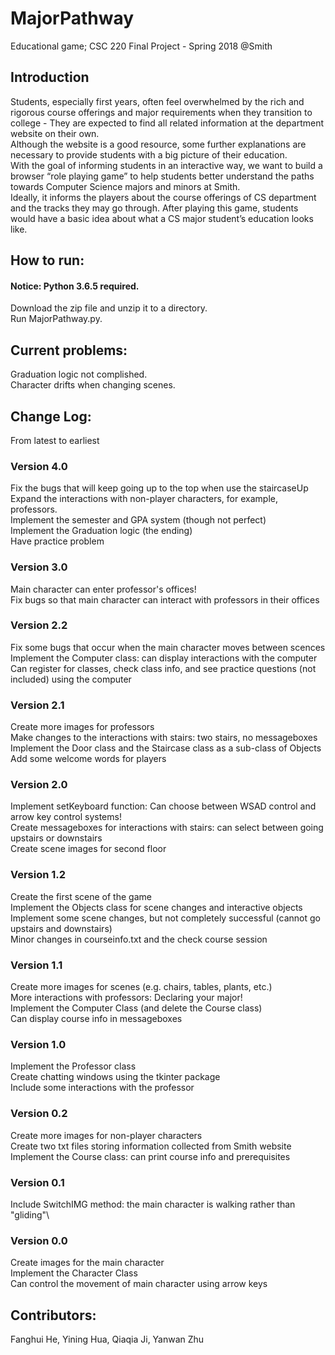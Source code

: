 # MajorPathway
Educational game; CSC 220 Final Project - Spring 2018 @Smith

## Introduction
Students, especially first years, often feel overwhelmed by the rich and rigorous course offerings and major requirements when they transition to college - They are expected to find all related information at the department website on their own.\
Although the website is a good resource, some further explanations are necessary to provide students with a big picture of their education. \
With the goal of informing students in an interactive way, we want to build a browser “role playing game” to help students better understand the paths towards Computer Science majors and minors at Smith. \
Ideally, it informs the players about the course offerings of CS department and the tracks they may go through. After playing this game, students would have a basic idea about what a CS major student’s education looks like.

## How to run:
#### Notice: Python 3.6.5 required.
Download the zip file and unzip it to a directory.\
Run MajorPathway.py.

## Current problems:
Graduation logic not complished.\
Character drifts when changing scenes.

## Change Log:
From latest to earliest
### Version 4.0
Fix the bugs that will keep going up to the top when use the staircaseUp\
Expand the interactions with non-player characters, for example, professors.\
Implement the semester and GPA system (though not perfect)\
Implement the Graduation logic (the ending)\
Have practice problem
### Version 3.0
Main character can enter professor's offices!\
Fix bugs so that main character can interact with professors in their offices
### Version 2.2
Fix some bugs that occur when the main character moves between scences\
Implement the Computer class: can display interactions with the computer\
Can register for classes, check class info, and see practice questions (not included) using the computer
### Version 2.1
Create more images for professors\
Make changes to the interactions with stairs: two stairs, no messageboxes\
Implement the Door class and the Staircase class as a sub-class of Objects\
Add some welcome words for players
### Version 2.0
Implement setKeyboard function: Can choose between WSAD control and arrow key control systems!\
Create messageboxes for interactions with stairs: can select between going upstairs or downstairs\
Create scene images for second floor
### Version 1.2
Create the first scene of the game\
Implement the Objects class for scene changes and interactive objects\
Implement some scene changes, but not completely successful (cannot go upstairs and downstairs)\
Minor changes in courseinfo.txt and the check course session
### Version 1.1
Create more images for scenes (e.g. chairs, tables, plants, etc.)\
More interactions with professors: Declaring your major!\
Implement the Computer Class (and delete the Course class)\
Can display course info in messageboxes
### Version 1.0
Implement the Professor class\
Create chatting windows using the tkinter package\
Include some interactions with the professor
### Version 0.2
Create more images for non-player characters\
Create two txt files storing information collected from Smith website\
Implement the Course class: can print course info and prerequisites
### Version 0.1
Include SwitchIMG method: the main character is walking rather than "gliding"\
### Version 0.0
Create images for the main character\
Implement the Character Class\
Can control the movement of main character using arrow keys

## Contributors:
Fanghui He, Yining Hua, Qiaqia Ji, Yanwan Zhu
